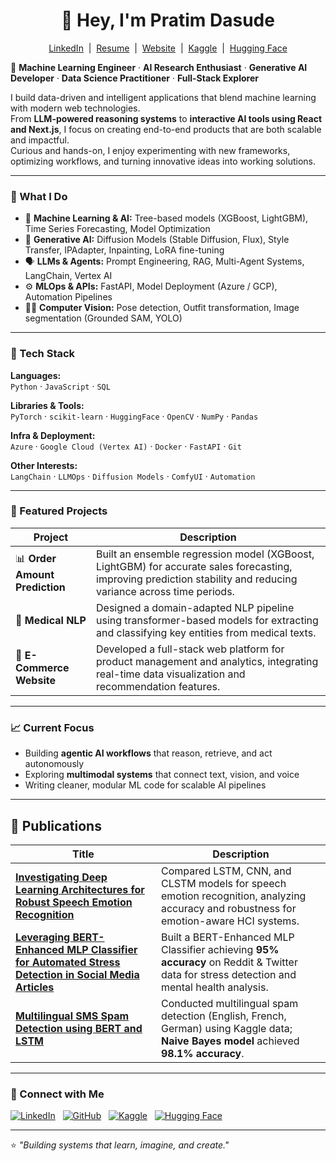 <h1 align="center">👋 Hey, I'm Pratim Dasude</h1>
<p align="center">
  <a href="https://linkedin.com/in/pratim-dasude" target="_blank">LinkedIn</a> &nbsp;|&nbsp;
  <a href="https://drive.google.com/file/d/1bR2QJKTdU1ROeN-CcGNR540jG6-Q59aa/view?usp=sharing" target="_blank">Resume</a> &nbsp;|&nbsp;
  <a href="https://pratim-portfolio.com" target="_blank">Website</a> &nbsp;|&nbsp;
  <a href="https://www.kaggle.com/pratimdasude" target="_blank">Kaggle</a> &nbsp;|&nbsp;
  <a href="https://huggingface.co/PratimDasude" target="_blank">Hugging Face</a>
</p>


🚀 **Machine Learning Engineer** · **AI Research Enthusiast** · **Generative AI Developer** · **Data Science Practitioner** · **Full-Stack Explorer**

I build data-driven and intelligent applications that blend machine learning with modern web technologies.  
From **LLM-powered reasoning systems** to **interactive AI tools using React and Next.js**, I focus on creating end-to-end products that are both scalable and impactful.  
Curious and hands-on, I enjoy experimenting with new frameworks, optimizing workflows, and turning innovative ideas into working solutions.

---

### 🧠 What I Do
- 🤖 **Machine Learning & AI:** Tree-based models (XGBoost, LightGBM), Time Series Forecasting, Model Optimization  
- 🧩 **Generative AI:** Diffusion Models (Stable Diffusion, Flux), Style Transfer, IPAdapter, Inpainting, LoRA fine-tuning  
- 🗣️ **LLMs & Agents:** Prompt Engineering, RAG, Multi-Agent Systems, LangChain, Vertex AI  
- ⚙️ **MLOps & APIs:** FastAPI, Model Deployment (Azure / GCP), Automation Pipelines  
- 🧍‍♂️ **Computer Vision:** Pose detection, Outfit transformation, Image segmentation (Grounded SAM, YOLO)  

---

### 🧰 Tech Stack

**Languages:**  
`Python` · `JavaScript` · `SQL`  

**Libraries & Tools:**  
`PyTorch` · `scikit-learn` · `HuggingFace` · `OpenCV` · `NumPy` · `Pandas`  

**Infra & Deployment:**  
`Azure` · `Google Cloud (Vertex AI)` · `Docker` · `FastAPI` · `Git`  

**Other Interests:**  
`LangChain` · `LLMOps` · `Diffusion Models` · `ComfyUI` · `Automation`  

---

### 🧩 Featured Projects
| Project | Description |
|----------|--------------|
| 📊 **Order Amount Prediction** | Built an ensemble regression model (XGBoost, LightGBM) for accurate sales forecasting, improving prediction stability and reducing variance across time periods. |
| 🧬 **Medical NLP** | Designed a domain-adapted NLP pipeline using transformer-based models for extracting and classifying key entities from medical texts. |
| 🛒 **E-Commerce Website** | Developed a full-stack web platform for product management and analytics, integrating real-time data visualization and recommendation features. |

---

### 📈 Current Focus
- Building **agentic AI workflows** that reason, retrieve, and act autonomously  
- Exploring **multimodal systems** that connect text, vision, and voice  
- Writing cleaner, modular ML code for scalable AI pipelines  

---

## 🧾 Publications  

| Title | Description |
|--------|--------------|
| [**Investigating Deep Learning Architectures for Robust Speech Emotion Recognition**](https://ieeexplore.ieee.org/document/10837169) | Compared LSTM, CNN, and CLSTM models for speech emotion recognition, analyzing accuracy and robustness for emotion-aware HCI systems. |
| [**Leveraging BERT-Enhanced MLP Classifier for Automated Stress Detection in Social Media Articles**](https://ieeexplore.ieee.org/document/10743857) | Built a BERT-Enhanced MLP Classifier achieving **95% accuracy** on Reddit & Twitter data for stress detection and mental health analysis. |
| [**Multilingual SMS Spam Detection using BERT and LSTM**](https://ieeexplore.ieee.org/document/10616322) | Conducted multilingual spam detection (English, French, German) using Kaggle data; **Naive Bayes model** achieved **98.1% accuracy**. |

-----

### 🧭 Connect with Me  

[![LinkedIn](https://img.shields.io/badge/LinkedIn-0A66C2?style=for-the-badge&logo=linkedin&logoColor=white)](https://www.linkedin.com/in/pratim-dasude/) &nbsp;
[![GitHub](https://img.shields.io/badge/GitHub-181717?style=for-the-badge&logo=github&logoColor=white)](https://github.com/pratim4dasude) &nbsp;
[![Kaggle](https://img.shields.io/badge/Kaggle-20BEFF?style=for-the-badge&logo=kaggle&logoColor=white)](https://www.kaggle.com/pratimdasude) &nbsp;
[![Hugging Face](https://img.shields.io/badge/HuggingFace-FCC624?style=for-the-badge&logo=huggingface&logoColor=black)](https://huggingface.co/PratimDasude)

---

⭐ *"Building systems that learn, imagine, and create."*  

